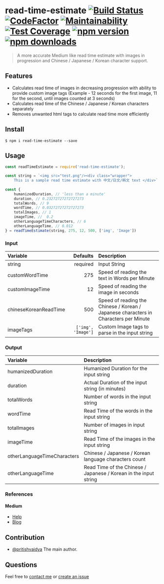 # read-time-estimate [![Build Status](https://travis-ci.com/pritishvaidya/read-time-estimate.svg?branch=master)](https://travis-ci.com/pritishvaidya/read-time-estimate) [![CodeFactor](https://www.codefactor.io/repository/github/pritishvaidya/read-time-estimate/badge/master)](https://www.codefactor.io/repository/github/pritishvaidya/read-time-estimate/overview/master) [![Maintainability](https://api.codeclimate.com/v1/badges/c5858d4d925014c4c1a7/maintainability)](https://codeclimate.com/github/pritishvaidya/read-time-estimate/maintainability) [![Test Coverage](https://api.codeclimate.com/v1/badges/c5858d4d925014c4c1a7/test_coverage)](https://codeclimate.com/github/pritishvaidya/read-time-estimate/test_coverage) [![npm version](https://badge.fury.io/js/read-time-estimate.svg)](https://badge.fury.io/js/read-time-estimate) [![npm downloads](https://img.shields.io/npm/dt/read-time-estimate.svg)](https://npm-stat.com/charts.html?package=read-time-estimate&from=2018-02-17&to=2018-12-28)

> A more accurate Medium like read time estimate with images in progression and Chinese / Japanese / Korean character support.

## Features
- Calculates read time of images in decreasing progression with ability to provide custom image tags (Example - 12 seconds for the first image, 11 for the second, until images counted at 3 seconds)
- Calculates read time of the Chinese / Japanese / Korean characters separately
- Removes unwanted html tags to calculate read time more efficiently

## Install

```
$ npm i read-time-estimate --save
```

## Usage

```js
const readTimeEstimate = require('read-time-estimate');

const string = `<img src="test.png"/><div class="wrapper">
    This is a sample read time estimate with 中文/日文/韩文 text </div>`
                
const {
    humanizedDuration, // 'less than a minute'
    duration, // 0.23272727272727273
    totalWords, // 9
    wordTime, // 0.03272727272727273
    totalImages, // 1
    imageTime, //  0.2
    otherLanguageTimeCharacters, // 6
    otherLanguageTime, // 0.012
} = readTimeEstimate(string, 275, 12, 500, ['img', 'Image'])
```

### Input

| Variable  | Defaults | Description  |
| :------------ | ---------------:| :---------------|
| string | required | Input String |
| customWordTime | 275 | Speed of reading the text in Words per Minute |
| customImageTime | 12 | Speed of reading the image in seconds |
| chineseKoreanReadTime | 500 | Speed of reading the Chinese / Korean / Japanese characters in Characters per Minute |
| imageTags | `['img', 'Image']` | Custom Image tags to parse in the input string |


### Output

| Variable  | Description  |
| :------------ | :---------------|
| humanizedDuration | Humanized Duration for the input string |
| duration | Actual Duration of the input string (in minutes) |
| totalWords | Number of words in the input string |
| wordTime | Read Time of the words in the input string |
| totalImages | Number of images in input string |
| imageTime | Read Time of the images in the input string |
| otherLanguageTimeCharacters | Chinese / Japanese / Korean language characters count |
| otherLanguageTime | Read Time of the Chinese / Japanese / Korean in the input string |

### References 

#### Medium
 - [Help](https://help.medium.com/hc/en-us/articles/214991667-Read-time)
 - [Blog](https://blog.medium.com/read-time-and-you-bc2048ab620c)

## Contribution

 - [@pritishvaidya](mailto:pritishvaidya94@gmail.com) The main author.

## Questions

 Feel free to [contact me](mailto:pritishvaidya94@gmail.com) or [create an issue](https://github.com/pritishvaidya/read-time-estimate/issues/new)
